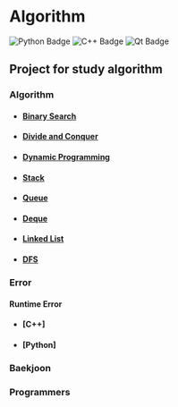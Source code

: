 # Algorithm
![Python Badge](http://img.shields.io/badge/Python-3776AB?style=flat&logo=Python&logoColor=white)
![C++ Badge](http://img.shields.io/badge/C++-00599C?style=flat&logo=C++&logoColor=white)
![Qt Badge](http://img.shields.io/badge/Qt-41CD52?style=flat&logo=Qt&logoColor=white)
## Project for study algorithm
### Algorithm
+ #### [Binary Search](https://github.com/Nakkwan/Algorithm/tree/master/Algorithm/Binary%20Serach)
+ #### [Divide and Conquer](https://github.com/Nakkwan/Algorithm/tree/master/Algorithm/Divide%20and%20Conquer)
+ #### [Dynamic Programming](https://github.com/Nakkwan/Algorithm/tree/master/Algorithm/Dynamic%20programming)
+ #### [Stack](https://github.com/Nakkwan/Algorithm/tree/master/Algorithm/Stack)
+ #### [Queue](https://github.com/Nakkwan/Algorithm/tree/master/Algorithm/Queue)
+ #### [Deque](https://github.com/Nakkwan/Algorithm/tree/master/Algorithm/Deque)
+ #### [Linked List](https://github.com/Nakkwan/Algorithm/tree/master/Algorithm/Linked%20list)
+ #### [DFS](https://github.com/Nakkwan/Algorithm/tree/master/Algorithm/DFS)

### Error
#### Runtime Error
+ #### [C++]
+ #### [Python]

### Baekjoon

### Programmers
